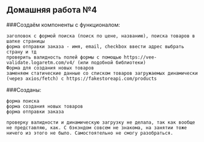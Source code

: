 ## Домашняя работа №4 

###Создаём компоненты c функционалом:

    заголовок с формой поиска (поиск по цене, названию), поиска товаров в шапке страницы
    форма отправки заказа - имя, email, checkbox ввести адрес выбрать страну и тд
    проверить валидность полей формы с помощью https://vee-validate.logaretm.com/v4/ (или подобной библиотеки)
    Форма для создания новых товаров
    заменяем статические данные со списком товаров загружаемых динамически (через axios/fetch) c https://fakestoreapi.com/products


###Созданы:

    форма поиска
    форма создания новых товаров
    форма отправки заказа

    проверку валидности и динамическую загрузку не делала, так как вообще не представляю, как. С бэкэндом совсем не знакома, на занятии тоже ничего из этого не было. Самостоятельно не смогу разобраться.

